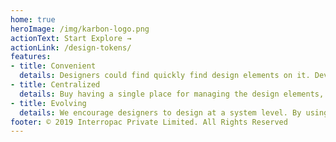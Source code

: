 ```yaml
---
home: true
heroImage: /img/karbon-logo.png
actionText: Start Explore →
actionLink: /design-tokens/
features:
- title: Convenient
  details: Designers could find quickly find design elements on it. Developers could easily reuse those elements also. We get the best of both worlds.
- title: Centralized
  details: Buy having a single place for managing the design elements, each team members will have a consist way to communicate about design.
- title: Evolving
  details: We encourage designers to design at a system level. By using this design system, we
footer: © 2019 Interropac Private Limited. All Rights Reserved
---
```

